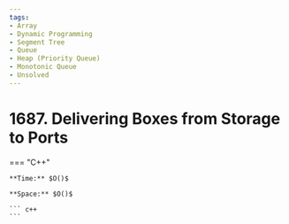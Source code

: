 ```yaml
---
tags:
- Array
- Dynamic Programming
- Segment Tree
- Queue
- Heap (Priority Queue)
- Monotonic Queue
- Unsolved
---
```



# 1687. Delivering Boxes from Storage to Ports

=== "C++"

    **Time:** $O()$

    **Space:** $O()$

    ``` c++
    ```